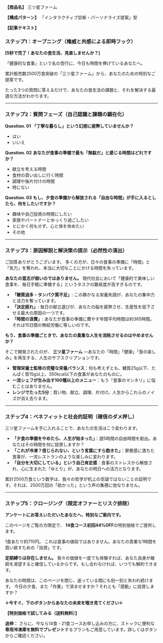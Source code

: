 **【商品名】**
三ツ星ファーム

**【構成パターン】**
「インタラクティブ診断・パーソナライズ提案」型

**【記事テキスト】**

### **ステップ1：オープニング（権威と共感による即時フック）**

**[5秒で完了！あなたの食生活、見直しませんか？]**

「健康的な食事」という名の苦行に、今日も時間を捧げているあなたへ。

累計販売数2500万食突破の「三ツ星ファーム」から、あなたのための特別なご提案です。

たった3つの質問に答えるだけで、あなたの食生活の課題と、それを解決する最適な方法がわかります。

---

### **ステップ2：質問フェーズ（自己認識と課題の顕在化）**

**Question. 01**
**「丁寧な暮らし」という幻想に疲弊していませんか？**

- はい
- いいえ

**Question. 02**
**あなたが食事の準備で最も「無駄だ」と感じる時間はどれですか？**

- 献立を考える時間
- 食材の買い出しに行く時間
- 調理や後片付けの時間
- 特にない

**Question. 03**
**もし、夕食の準備から解放される「自由な時間」が手に入るとしたら、何をしたいですか？**

- 趣味や自己投資の時間にしたい
- 家族やパートナーとゆっくり過ごしたい
- とにかく何もせず、心と体を休めたい
- その他

---

### **ステップ3：原因解説と解決策の提示（必然性の演出）**

ご回答ありがとうございます。
多くの方が、日々の食事の準備に「時間」と「気力」を奪われ、本当に大切なことにかける時間を失っています。

**あなたの意志が弱いのではありません。**
現代社会において「健康的で美味しい食事を、毎日手軽に準備する」というタスクの難易度が高すぎるのです。

- **「糖質過多・タンパク質不足」**: この静かなる栄養失調が、あなたの集中力と活力を奪っています。
- **「決定疲れ」**: 毎日の献立選びが、あなたの脳を疲弊させ、生産性を低下させる最大の原因の一つです。
- **「時間の浪費」**: あなたが食事の準備に費やす年間平均時間は約365時間。それは15日間の無給労働に等しいのです。

**もう、食事の準備ごときで、あなたの貴重な人生を消耗させるのはやめませんか？**

そこで開発されたのが、
**三ツ星ファーム**
―あなたの「時間」「健康」「食の楽しみ」を再生する、人生のサブスクリプションです。

- **管理栄養士監修の完璧な栄養バランス**：何も考えずとも、糖質25g以下、たんぱく質15g以上、350kcal以下の食事があなたのものに。
- **一流シェフが生み出す100種以上のメニュー**：もう「食事のマンネリ」に悩むことはありません。
- **レンジでたった5分**：買い物、献立、調理、片付け。人生からこれらのノイズが消え去ります。

---

### **ステップ4：ベネフィットと社会的証明（確信のダメ押し）**

三ツ星ファームを手に入れることで、あなたの生活はこう変わります。

- **「夕食の準備をやめたら、人生が始まった」**：週5時間の自由時間を創出。あなたはその時間を何に投資しますか？
- **「これが冷凍？信じられない、という言葉にすら飽きた」**：罪悪感に満ちた食事が、一流レストランのような楽しみに変わります。
- **「自分を大切にしている」という自己肯定感**：食事のストレスから解放され、心に生まれた「ゆとり」が、あなたの明日への活力となります。

累計2500万食という数字は、我々の哲学が机上の空論ではないことの証明です。それは、2500万回の「助かった」という声の集積に他なりません。

---

### **ステップ5：クロージング（限定オファーとリスク排除）**

**アンケートにお答えいただいたあなたへ、特別なご案内です。**

このページをご覧の方限定で、
**14食コース初回44%OFF**の特別価格でご提供します。

1食あたり約710円。
これは食事の値段ではありません。あなたの貴重な1時間を買い戻すための「投資」です。

**定期縛りは存在しません。**
我々の価値を一度でも体験すれば、あなた自身が継続を渇望すると確信しているからです。もし合わなければ、いつでも解約できます。

あなたの時間は、このページを閉じ、迷っている間にも刻一刻と失われ続けます。
今日の夕食、また「作業」で済ませますか？それとも「感動」に投資しますか？

**↓今すぐ、下のボタンからあなたの未来を覗き見てください↓**

**【特別価格で試してみる（送料無料）】**

**追伸：**
さらに、今なら14食・21食コースお申し込みの方に、ストックに便利な**専用冷凍庫を無料でプレゼント**するプランもご用意しています。詳しくはボタンからご確認ください。

